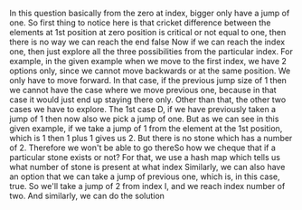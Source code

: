 In this question basically from the zero at index, bigger only have a jump of one. So first thing to notice here is that cricket difference between the elements at 1st position at zero position is critical or not equal to one, then there is no way we can reach the end false Now if we can reach the index one, then just explore all the three possibilities from the particular index. For example, in the given example when we move to the first index, we have 2 options only, since we cannot move backwards or at the same position. We only have to move forward. In that case, if the previous jump size of 1 then we cannot have the case where we move previous one, because in that case it would just end up staying there only. Other than that, the other two cases we have to explore. The 1st case D, if we have previously taken a jump of 1 then now also we pick a jump of one. But as we can see in this given example, if we take a jump of 1 from the element at the 1st position, which is 1 then 1 plus 1 gives us 2. But there is no stone which has a number of 2. Therefore we won't be able to go thereSo how we cheque that if a particular stone exists or not? For that, we use a hash map which tells us what number of stone is present at what index Similarly, we can also have an option that we can take a jump of previous one, which is, in this case, true. So we'll take a jump of 2 from index I, and we reach index number of two. And similarly, we can do the solution
